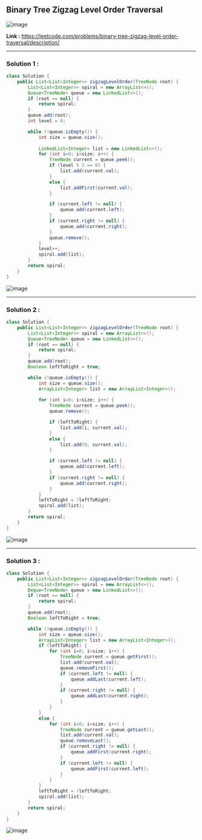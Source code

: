 ## Binary Tree Zigzag Level Order Traversal

![image](https://github.com/alkabharti/Trees/assets/23376002/c877abfb-8106-43cd-8f4c-67b50df5d080)


**Link :** https://leetcode.com/problems/binary-tree-zigzag-level-order-traversal/description/

--------------------------------------------------------------------------------------------------------------------------------------------------------------------------------------


### Solution 1 : 


```java
class Solution {
    public List<List<Integer>> zigzagLevelOrder(TreeNode root) {
        List<List<Integer>> spiral = new ArrayList<>();
        Queue<TreeNode> queue = new LinkedList<>();
        if (root == null) {
            return spiral;
        }
        queue.add(root);
        int level = 0;

        while (!queue.isEmpty()) {
            int size = queue.size();
            
            LinkedList<Integer> list = new LinkedList<>();
            for (int i=0; i<size; i++) {
                TreeNode current = queue.peek();
                if (level % 2 == 0) {
                    list.add(current.val);
                } 
                else {
                    list.addFirst(current.val);
                }

                if (current.left != null) {
                    queue.add(current.left);
                }
                if (current.right != null) {
                    queue.add(current.right);
                }
                queue.remove();
            }
            level++;
            spiral.add(list);
        }
        return spiral;
    }
}

```

![image](https://github.com/alkabharti/Trees/assets/23376002/fa23df5b-728a-40d8-9ef0-d03cb0437fd4)


--------------------------------------------------------------------------------------------------------------------------------------------------------------------------------------


### Solution 2 : 


```java
class Solution {
    public List<List<Integer>> zigzagLevelOrder(TreeNode root) {
        List<List<Integer>> spiral = new ArrayList<>();
        Queue<TreeNode> queue = new LinkedList<>();
        if (root == null) {
            return spiral;
        }
        queue.add(root);
        Boolean leftToRight = true;

        while (!queue.isEmpty()) {
            int size = queue.size();
            ArrayList<Integer> list = new ArrayList<Integer>();
            
            for (int i=0; i<size; i++) {
                TreeNode current = queue.peek();
                queue.remove();

                if (leftToRight) {
                    list.add(i, current.val);
                } 
                else {
                    list.add(0, current.val);
                }

                if (current.left != null) {
                    queue.add(current.left);
                }
                if (current.right != null) {
                    queue.add(current.right);
                }
            }
            leftToRight = !leftToRight;
            spiral.add(list);
        }
        return spiral;
    }
}

```

![image](https://github.com/alkabharti/Trees/assets/23376002/86f10e20-807e-46ea-b75f-9b8fa0ac7e65)


--------------------------------------------------------------------------------------------------------------------------------------------------------------------------------------


### Solution 3 : 


```java
class Solution {
    public List<List<Integer>> zigzagLevelOrder(TreeNode root) {
        List<List<Integer>> spiral = new ArrayList<>();
        Deque<TreeNode> queue = new LinkedList<>();
        if (root == null) {
            return spiral;
        }
        queue.add(root);
        Boolean leftToRight = true;

        while (!queue.isEmpty()) {
            int size = queue.size();
            ArrayList<Integer> list = new ArrayList<Integer>();
            if (leftToRight) {
                for (int i=0; i<size; i++) {
                    TreeNode current = queue.getFirst();
                    list.add(current.val);
                    queue.removeFirst();
                    if (current.left != null) {
                        queue.addLast(current.left);
                    }
                    if (current.right != null) {
                        queue.addLast(current.right);
                    }
                }
            }
            else {
                for (int i=0; i<size; i++) {
                    TreeNode current = queue.getLast();
                    list.add(current.val);
                    queue.removeLast();
                    if (current.right != null) {
                        queue.addFirst(current.right);
                    }
                    if (current.left != null) {
                        queue.addFirst(current.left);
                    }
                }
            }
            leftToRight = !leftToRight;
            spiral.add(list); 
        }
        return spiral;
    }
}

```

![image](https://github.com/alkabharti/Trees/assets/23376002/5d9c77b2-7dea-44ca-bee6-9801aebbc033)




